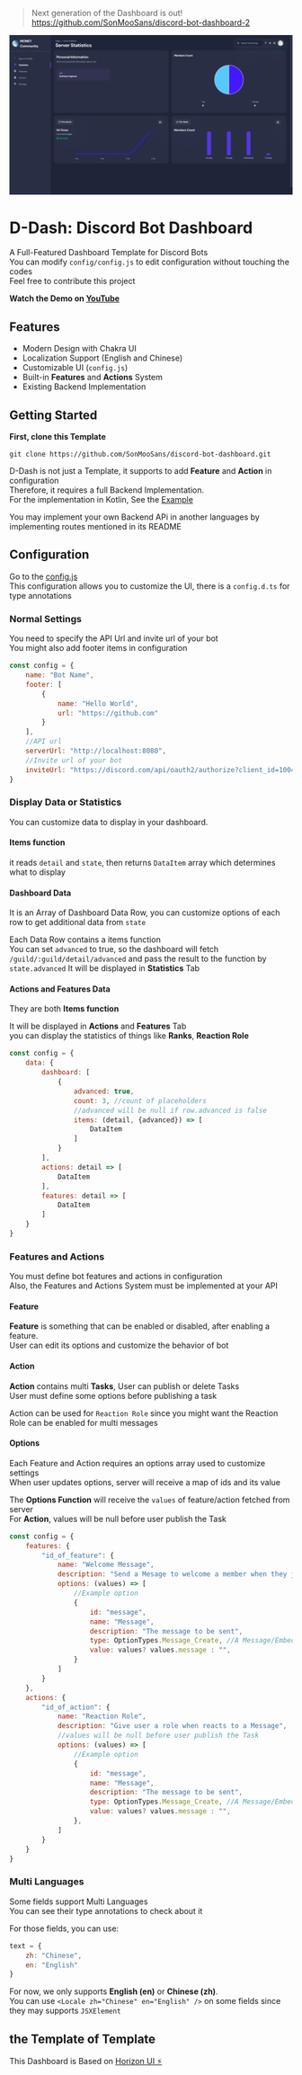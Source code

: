 > Next generation of the Dashboard is out! <br>
> https://github.com/SonMooSans/discord-bot-dashboard-2

![Demo](document/img.png)

# D-Dash: Discord Bot Dashboard

A Full-Featured Dashboard Template for Discord Bots
<br>
You can modify `config/config.js` to edit configuration without touching the codes
<br>
Feel free to contribute this project

**Watch the Demo on [YouTube](https://youtu.be/Z90Ax-v4uH4)**

## Features
* Modern Design with Chakra UI
* Localization Support (English and Chinese)
* Customizable UI (`config.js`)
* Built-in **Features** and **Actions** System
* Existing Backend Implementation

## Getting Started
**First, clone this Template**
```
git clone https://github.com/SonMooSans/discord-bot-dashboard.git
```

D-Dash is not just a Template, it supports to add **Feature** and **Action** in configuration
<br>
Therefore, it requires a full Backend Implementation.
<br>
For the implementation in Kotlin, See the [Example](https://github.com/SonMooSans/discord-bot-dashboard-backend)

You may implement your own Backend APi in another languages by implementing routes mentioned in its README

## Configuration
Go to the [config.js](src/config/config.js)
<br>
This configuration allows you to customize the UI, there is a `config.d.ts` for type annotations

### Normal Settings
You need to specify the API Url and invite url of your bot
<br>
You might also add footer items in configuration
```javascript
const config = {
    name: "Bot Name",
    footer: [
        {
            name: "Hello World",
            url: "https://github.com"
        }
    ],
    //API url
    serverUrl: "http://localhost:8080",
    //Invite url of your bot
    inviteUrl: "https://discord.com/api/oauth2/authorize?client_id=1004280473956139038&permissions=8&scope=bot",
}
```

### Display Data or Statistics
You can customize data to display in your dashboard.
<br>
#### Items function
it reads `detail` and `state`, then returns `DataItem` array which determines what to display

#### Dashboard Data
It is an Array of Dashboard Data Row, you can customize options of each row to get additional data from `state`

Each Data Row contains a items function
<br>
You can set `advanced` to true, so the dashboard will fetch `/guild/:guild/detail/advanced` and pass the result to the function by `state.advanced`
It will be displayed in **Statistics** Tab

#### Actions and Features Data
They are both **Items function**

It will be displayed in **Actions** and **Features** Tab
<br>
you can display the statistics of things like **Ranks**, **Reaction Role** 

```javascript
const config = {
    data: {
        dashboard: [
            {
                advanced: true,
                count: 3, //count of placeholders
                //advanced will be null if row.advanced is false
                items: (detail, {advanced}) => [
                    DataItem
                ]
            }
        ],
        actions: detail => [
            DataItem
        ],
        features: detail => [
            DataItem
        ]
    }
}
```

### Features and Actions
You must define bot features and actions in configuration
<br>
Also, the Features and Actions System must be implemented at your API

#### Feature
**Feature** is something that can be enabled or disabled, after enabling a feature.
<br>
User can edit its options and customize the behavior of bot

#### Action
**Action** contains multi **Tasks**, User can publish or delete Tasks
<br>
User must define some options before publishing a task

Action can be used for `Reaction Role` since you might want the Reaction Role can be enabled for multi messages

#### Options
Each Feature and Action requires an options array used to customize settings
<br>
When user updates options, server will receive a map of ids and its value

The **Options Function** will receive the `values` of feature/action fetched from server
<br>
For **Action**, values will be null before user publish the Task

```javascript
const config = {
    features: {
        "id_of_feature": {
            name: "Welcome Message",
            description: "Send a Mesage to welcome a member when they just joined the Server",
            options: (values) => [
                //Example option
                {
                    id: "message",
                    name: "Message",
                    description: "The message to be sent",
                    type: OptionTypes.Message_Create, //A Message/Embed Creator 
                    value: values? values.message : "",
                }
            ]
        }
    },
    actions: {
        "id_of_action": {
            name: "Reaction Role",
            description: "Give user a role when reacts to a Message",
            //values will be null before user publish the Task
            options: (values) => [
                //Example option
                {
                    id: "message",
                    name: "Message",
                    description: "The message to be sent",
                    type: OptionTypes.Message_Create, //A Message/Embed Creator 
                    value: values? values.message : "",
                },
            ]
        }
    }
}
```

### Multi Languages
Some fields support Multi Languages
<br>
You can see their type annotations to check about it

For those fields, you can use: 
```javascript
text = {
    zh: "Chinese",
    en: "English"
}
```

For now, we only supports **English (en)** or **Chinese (zh)**.
<br>
You can use `<Locale zh="Chinese" en="English" />` on some fields since they may supports `JSXElement`

## the Template of Template
This Dashboard is Based on [Horizon UI ⚡️](https://horizon-ui.com/horizon-ui-chakra)
